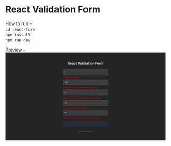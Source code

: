 # React Validation Form

How to run -
<br>
`cd react-form`
<br>
`npm install`
<br>
`npm run dev`

Preview -
![Preview](src/assets/images/preview.png)
